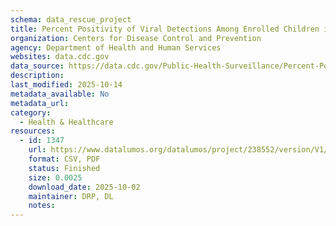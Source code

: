 ```yaml
---
schema: data_rescue_project 
title: Percent Positivity of Viral Detections Among Enrolled Children in the New Vaccine Surveillance Network (NVSN), Acute Respiratory Illnesses (ARI), 2017–Present
organization: Centers for Disease Control and Prevention
agency: Department of Health and Human Services
websites: data.cdc.gov
data_source: https://data.cdc.gov/Public-Health-Surveillance/Percent-Positivity-of-Viral-Detections-Among-Enrol/kipu-qxy8/about_data
description: 
last_modified: 2025-10-14
metadata_available: No
metadata_url: 
category:
  - Health & Healthcare 
resources:
  - id: 1347
    url: https://www.datalumos.org/datalumos/project/238552/version/V1/view
    format: CSV, PDF
    status: Finished
    size: 0.0025
    download_date: 2025-10-02
    maintainer: DRP, DL
    notes: 
---
```

